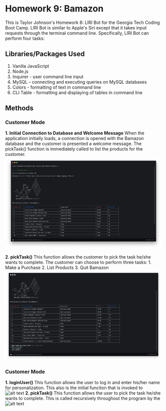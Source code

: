 # Homework 9: Bamazon
This is Taylor Johnson's Homework 8: LIRI Bot for the Georgia Tech Coding Boot Camp. LIRI Bot is similar to Apple's Siri except that it takes input requests through the terminal command line. Specifically, LIRI Bot can perform four tasks:


## Libraries/Packages Used
1. Vanilla JavaScript
2. Node.js
3. Inquirer - user command line input
4. MySQL - connecting and executing queries on MySQL databases
5. Colors - formatting of text in command line
6. CLI Table - formatting and displaying of tables in command line

## Methods
### Customer Mode
**1. Initial Connection to Database and Welcome Message**
    When the application initially loads, a connection is opened with the Bamazon database and the customer is presented a welcome message. The pickTask() function is immediately called to list the products for the customer.
    ![alt text](screenprints/Bamazon-Customer-Start1.png "Initial Connection and Message")

**2. pickTask()**
    This function allows the customer to pick the task he/she wants to complete. The customer can choose to perform three tasks:
    1. Make a Purchase
    2. List Products
    3. Quit Bamazon
    ![alt text](screenprints/Bamazon-Customer-Start2.png "Pick Task Function")

### Customer Mode
**1. loginUser()**
    This function allows the user to log in and enter his/her name for personalization. This also is the initial funciton that is invoked to
    ![alt text](md_images/login.png "User Log In Prompt")
**2. pickTask()**
    This function allows the user to pick the task he/she wants to complete. This is called recursively throughout the program by the
    ![alt text](md_images/login2.png "Pick Task")
